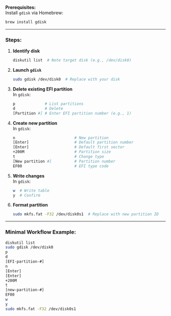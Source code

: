 **Prerequisites:**  
Install `gdisk` via Homebrew:  
```bash
brew install gdisk
```

---

### Steps:
1. **Identify disk**  
   ```bash
   diskutil list  # Note target disk (e.g., /dev/disk0)
   ```

2. **Launch `gdisk`**  
   ```bash
   sudo gdisk /dev/disk0  # Replace with your disk
   ```

3. **Delete existing EFI partition**  
   In `gdisk`:  
   ```bash
   p             # List partitions
   d             # Delete
   [Partition #] # Enter EFI partition number (e.g., 1)
   ```

4. **Create new partition**  
   In `gdisk`:  
   ```bash
   n                          # New partition
   [Enter]                    # Default partition number
   [Enter]                    # Default first sector
   +200M                      # Partition size
   t                          # Change type
   [New partition #]          # Partition number
   EF00                       # EFI type code
   ```

5. **Write changes**  
   In `gdisk`:  
   ```bash
   w  # Write table
   y  # Confirm
   ```

6. **Format partition**  
   ```bash
   sudo mkfs.fat -F32 /dev/disk0s1  # Replace with new partition ID
   ```

---

### Minimal Workflow Example:
```bash
diskutil list
sudo gdisk /dev/disk0
p
d
[EFI-partition-#]
n
[Enter]
[Enter]
+200M
t
[new-partition-#]
EF00
w
y
sudo mkfs.fat -F32 /dev/disk0s1
```
